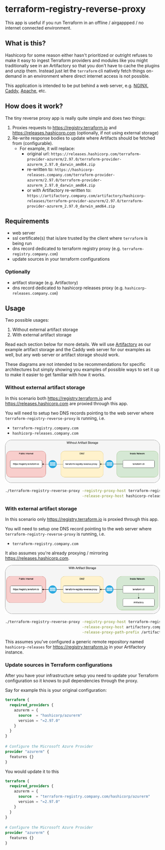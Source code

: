 # terraform-registry-reverse-proxy

This app is useful if you run Terraform in an offline / airgappped / no internet connected environment.

## What is this?

Hashicorp for some reason either hasn't prioritized or outright refuses to make
it easy to ingest Terraform providers and modules like you might traditionally
see in an Artifactory so that you don't have to cache the plugins and unzip them.
Instead just let the `terraform` cli natively fetch things on-demand in an
environment where direct internet access is not possible.

This application is intended to be put behind a web server, e.g. [NGINX][1], [Caddy][2],
[Apache][3], etc.

## How does it work?

The tiny reverse proxy app is really quite simple and does two things:

1. Proxies requests to https://registry.terraform.io and https://releases.hashicorp.com (optionally, if not using external storage)
2. Re-write response bodies to update where Artifacts should be fetched from (configurable).
   - For example, it will replace:
     - original url: `https://releases.hashicorp.com/terraform-provider-azurerm/2.97.0/terraform-provider-azurerm_2.97.0_darwin_amd64.zip`
     - re-written to: `https://hashicorp-releases.company.com/terraform-provider-azurerm/2.97.0/terraform-provider-azurerm_2.97.0_darwin_amd64.zip`
     - or with Artifactory re-written to: `https://artifactory.company.com/artifactory/hashicorp-releases/terraform-provider-azurerm/2.97.0/terraform-provider-azurerm_2.97.0_darwin_amd64.zip`

## Requirements

- web server
- ssl certificate(s) that is/are trusted by the client where `terraform` is
  being run
- dns record dedicated to terraform registry proxy (e.g. `terraform-registry.company.com`)
- update sources in your terraform configurations

### Optionally

- artifact storage (e.g. Artifactory)
- dns record dedicated to hashicorp releases proxy (e.g. `hashicorp-releases.company.com`)

## Usage

Two possible usages:

1. Without external artifact storage
2. With external artifact storage

Read each section below for more details. We will use [Artifactory][4] as our example
artifact storage and the Caddy web server for our examples as well, but any web
server or artifact storage should work.

These diagrams are not intended to be recommendations for specific architectures
but simply showing you examples of possible ways to set it up to make it easier
to get familiar with how it works.

### Without external artifact storage

In this scenario both https://registry.terraform.io and
https://releases.hashicorp.com are proxied through this app.

You will need to setup two DNS records pointing to the web server where
`terraform-registry-reverse-proxy` is running, i.e.

- `terraform-registry.company.com`
- `hashicorp-releases.company.com`

![with artifact storage](/docs/diagrams/without-artifact-storage.drawio.png?raw=true)

```bash
./terraform-registry-reverse-proxy -registry-proxy-host terraform-registry.company.com \
                                   -release-proxy-host hashicorp-releases.company.com
```

### With external artifact storage

In this scenario only https://registry.terraform.io is proxied through this app.

You will need to setup one DNS record pointing to the web server where
`terraform-registry-reverse-proxy` is running, i.e.

- `terraform-registry.company.com`

It also assumes you're already proxying / mirroring https://releases.hashicorp.com.

![with artifact storage](/docs/diagrams/with-artifact-storage.drawio.png?raw=true)

```bash
./terraform-registry-reverse-proxy -registry-proxy-host terraform-registry.company.com \
                                   -release-proxy-host artifactory.company.com \
                                   -release-proxy-path-prefix /artifactory/hashicorp-releases
```

This assumes you've configured a generic remote repository named
`hashicorp-releases` for https://registry.terraform.io in your Artifactory
instance.

### Update sources in Terraform configurations

After you have your infrastructure setup you need to update your Terraform
configuration so it knows to pull dependencies through the proxy.

Say for example this is your original configuration:

```terraform
terraform {
  required_providers {
    azurerm = {
      source  = "hashicorp/azurerm"
      version = "=2.97.0"
    }
  }
}

# Configure the Microsoft Azure Provider
provider "azurerm" {
  features {}
}
```

You would update it to this

```terraform
terraform {
  required_providers {
    azurerm = {
      source  = "terraform-registry.company.com/hashicorp/azurerm"
      version = "=2.97.0"
    }
  }
}

# Configure the Microsoft Azure Provider
provider "azurerm" {
  features {}
}
```

[1]: https://nginx.org/en/
[2]: https://caddyserver.com/
[3]: https://httpd.apache.org/
[4]: https://jfrog.com/artifactory/
